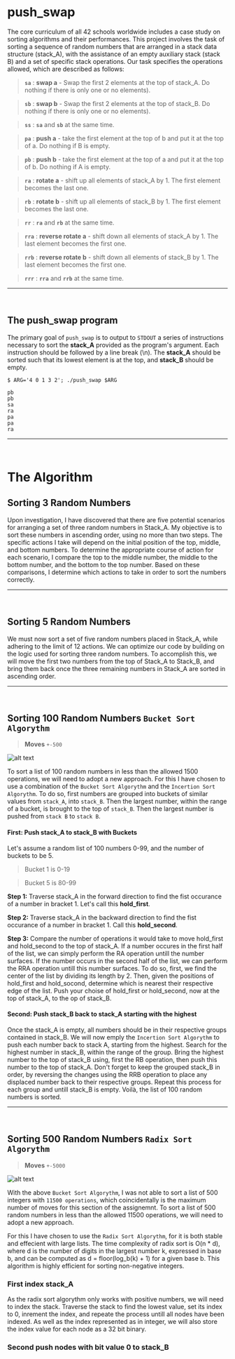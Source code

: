 
# push_swap

The core curriculum of all 42 schools worldwide includes a case study on sorting algorithms and their performances. This project involves the task of sorting a sequence of random numbers that are arranged in a stack data structure (stack_A), with the assistance of an empty auxiliary stack (stack B) and a set of specific stack operations. Our task specifies the operations allowed, which are described as follows:

> **`sa`** : **swap a** - Swap the first 2 elements at the top of stack_A. Do nothing if there is only one or no elements).

> **`sb`** : **swap b** - Swap the first 2 elements at the top of stack_B. Do nothing if there is only one or no elements).

> **`ss`** : **`sa`** and **`sb`** at the same time.

> **`pa`** : **push a** - take the first element at the top of b and put it at the top of a. Do nothing if B is empty.

> **`pb`** : **push b** - take the first element at the top of a and put it at the top of b. Do nothing if A is empty.

> **`ra`** : **rotate a** - shift up all elements of stack_A by 1. The first element becomes the last one.

> **`rb`** : **rotate b** - shift up all elements of stack_B by 1. The first element becomes the last one.

> **`rr`** : **`ra`** and **`rb`** at the same time.

> **`rra`** : **reverse rotate a** - shift down all elements of stack_A by 1. The last element becomes the first one.

> **`rrb`** : **reverse rotate b** - shift down all elements of stack_B by 1. The last element becomes the first one.

> **`rrr`** : **`rra`** and **`rrb`** at the same time.

---

<br />


## The push_swap program

The primary goal of `push_swap` is to output to `STDOUT` a series of instructions necessary to sort the **stack_A** provided as the program's argument. Each instruction should be followed by a line break (\n). The **stack_A** should be sorted such that its lowest element is at the top, and **stack_B** should be empty.

```shell
$ ARG='4 0 1 3 2'; ./push_swap $ARG

pb
pb
sa
ra
pa
pa
ra
```
---
<br />


# The Algorithm

## Sorting 3 Random Numbers

Upon investigation, I have discovered that there are five potential scenarios for arranging a set of three random numbers in Stack_A. My objective is to sort these numbers in ascending order, using no more than two steps. The specific actions I take will depend on the initial position of the top, middle, and bottom numbers. To determine the appropriate course of action for each scenario, I compare the top to the middle number, the middle to the bottom number, and the bottom to the top number. Based on these comparisons, I determine which actions to take in order to sort the numbers correctly.

---

<br />


## Sorting 5 Random Numbers

We must now sort a set of five random numbers placed in Stack_A, while adhering to the limit of 12 actions. We can optimize our code by building on the logic used for sorting three random numbers. To accomplish this, we will move the first two numbers from the top of Stack_A to Stack_B, and bring them back once the three remaining numbers in Stack_A are sorted in ascending order.

---

<br />


## Sorting 100 Random Numbers `Bucket Sort Algorythm`

> **Moves** `+-500`

![alt text](https://uploads-ssl.webflow.com/60255c87f21230edfb5fa38e/63f5f5db3b79241354301c2c_ezgif-4-5227d24a3c.gif)

To sort a list of 100 random numbers in less than the allowed 1500 operations, we will need to adopt a new approach. For this I have chosen to use a combination of the `Bucket Sort Algorythm` and the `Incertion Sort Algorythm`. To do so, first numbers are grouped into buckets of similar values from `stack_A`, into `stack_B`. Then the largest number, within the range of a bucket, is brought to the top of `stack_B`. Then the largest number is pushed from `stack B` to `stack B`.

#### First: Push stack_A to stack_B with Buckets

Let's assume a random list of 100 numbers 0-99, and the number of buckets to be 5.

> Bucket 1 is 0-19

> Bucket 5 is 80-99

**Step 1:** Traverse stack_A in the forward direction to find the fist occurance of a number in bracket 1. Let's call this **hold_first**.

**Step 2:** Traverse stack_A in the backward direction to find the fist occurance of a number in bracket 1. Call this **hold_second**.

**Step 3:** Compare the number of operations it would take to move hold_first and hold_second to the top of stack_A. If a number occures in the first half of the list, we can simply perform the RA operation untill the number surfaces. If the number occurs in the second half of the list, we can perform the RRA operation untill this number surfaces. To do so, first, we find the center of the list by dividing its length by 2. Then, given the positions of hold_first and hold_socond, determine which is nearest their respective edge of the list. Push your choise of hold_first or hold_second, now at the top of stack_A, to the op of stack_B.

#### Second: Push stack_B back to stack_A starting with the highest

Once the stack_A is empty, all numbers should be in their respective groups contained in stack_B. We will now emply the `Incertion Sort Algorythm` to push each number back to stack A, starting from the highest. Search for the highest number in stack_B, within the range of the group. Bring the highest number to the top of stack_B using, first the RB operation, then push this number to the top of stack_A. Don't forget to keep the grouped stack_B in order, by reversing the changes using the RRB operation to place any displaced number back to their respective groups. Repeat this process for each group and untill stack_B is empty. Voilà, the list of 100 random numbers is sorted.

---

<br />


## Sorting 500 Random Numbers `Radix Sort Algorythm`

> **Moves** `+-5000`

![alt text](https://uploads-ssl.webflow.com/60255c87f21230edfb5fa38e/63f5f5db3b79241354301c2c_ezgif-4-5227d24a3c.gif)

With the above `Bucket Sort Algorythm`, I was not able to sort a list of 500 integers with `11500 operations`, which coincidentally is the maximum number of moves for this section of the assignemnt. To sort a list of 500 random numbers in less than the allowed 11500 operations, we will need to adopt a new approach.

For this I have chosen to use the `Radix Sort Algorythm`, for it is both stable and effecient with large lists. The time complexity of radix sort is O(n * d), where d is the number of digits in the largest number k, expressed in base b, and can be computed as d = floor(log_b(k) + 1) for a given base b. This algorithm is highly efficient for sorting non-negative integers.

### First index stack_A

As the radix sort algorythm only works with positive numbers, we will need to index the stack. Traverse the stack to find the lowest value, set its index to 0, inrement the index, and repeate the process untill all nodes have been indexed. As well as the index represented as in integer, we will also store the index value for each node as a 32 bit binary.

### Second push nodes with bit value 0 to stack_B



